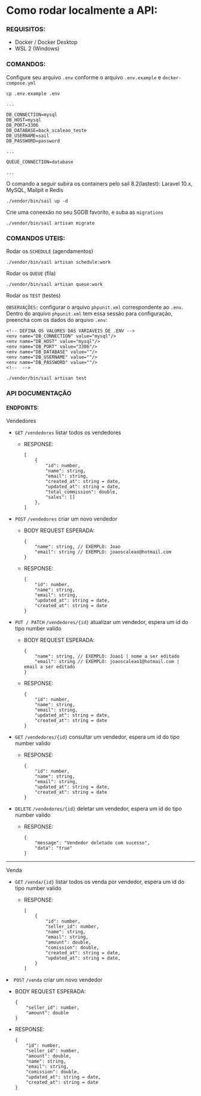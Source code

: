 <h1>Como rodar localmente a API: </h1>
<h3>REQUISITOS:</h3>
<ul>
<li>Docker / Docker Desktop</li>
<li>WSL 2 (Windows) </li>
</ul>
<h3>COMANDOS:</h3>
<p>Configure seu arquivo <code>.env</code> conforme o arquivo <code>.env.example</code> e <code>docker-compose.yml</code></p>

```
cp .env.example .env
```

```
...

DB_CONNECTION=mysql
DB_HOST=mysql
DB_PORT=3306
DB_DATABASE=back_scaleao_teste
DB_USERNAME=sail
DB_PASSWORD=password

...

QUEUE_CONNECTION=database

...
```

<p>O comando a seguir subira os containers pelo sail 8.2(lastest): Laravel 10.x, MySQL, Mailpit e Redis</p>

```
./vendor/bin/sail up -d
```

<p>Crie uma coneexão no seu SGDB favorito, e suba as <code>migrations</code></p>

```
./vendor/bin/sail artisan migrate
```

<h3>COMANDOS UTEIS:</h3>

<p>Rodar os <code>SCHEDULE</code> (agendamentos)</p>

```
./vendor/bin/sail artisan schedule:work
```

<p>Rodar os <code>QUEUE</code> (fila)</p>

```
./vendor/bin/sail artisan queue:work
```

<p>Rodar os <code>TEST</code> (testes)</p>
<p><code>OBSERVAÇÕES:</code> configurar o arquivo <code>phpunit.xml</code> correspondente ao <code>.env</code>. Dentro do arquivo <code>phpunit.xml</code> tem essa sessão para configuração, preencha com os dados do arquivo <code>.env</code>:<p>

```
<!-- DEFINA OS VALORES DAS VARIAVEIS DE .ENV -->
<env name="DB_CONNECTION" value="mysql"/> 
<env name="DB_HOST" value="mysql"/> 
<env name="DB_PORT" value="3306"/> 
<env name="DB_DATABASE" value=""/>
<env name="DB_USERNAME" value=""/>
<env name="DB_PASSWORD" value=""/> 
<!--  -->
```

```
./vendor/bin/sail artisan test
```

<h3>API DOCUMENTAÇÃO</h3>
<h4>ENDPOINTS:</h4>
<p>Vendedores</p>
<ul>
<li><code>GET</code> <code>/vendedores</code> listar todos os vendedores</li>
<ul>
<li>
RESPONSE:

```
[
    {
		"id": number,
		"name": string,
		"email": string,
		"created_at": string = date,
		"updated_at": string = date,
		"total_commission": double,
		"sales": []
    },
]
```

</li>
</ul>
<li><code>POST</code> <code>/vendedores</code> criar um novo vendedor</li>
<ul>
<li>
BODY REQUEST ESPERADA:

```
{
    "name": string, // EXEMPLO: Joao
    "email": string // EXEMPLO: joaoscaleao@hotmail.com
}
```

</li>
<li>
RESPONSE:

```
{
    "id": number,
    "name": string,
    "email": string,
    "updated_at": string = date,
    "created_at": string = date
}
```

</li>
</ul>
<li><code>PUT / PATCH</code> <code>/vendedores/{id}</code> atualizar um vendedor, espera um id do tipo number valido</li>
<ul>
<li>
BODY REQUEST ESPERADA:

```
{
    "name": string, // EXEMPLO: Joao1 | nome a ser editado
    "email": string // EXEMPLO: joaoscaleao1@hotmail.com | email a ser editado
}
```

</li>
<li>
RESPONSE:

```
{
    "id": number,
    "name": string,
    "email": string,
    "updated_at": string = date,
    "created_at": string = date
}
```

</li>
</ul>
<li><code>GET</code> <code>/vendedores/{id}</code> consultar um vendedor, espera um id do tipo number valido</li>
<ul>
<li>
RESPONSE:

```
{
    "id": number,
    "name": string,
    "email": string,
    "updated_at": string = date,
    "created_at": string = date
}
```

</li>
</ul>
<li><code>DELETE</code> <code>/vendedores/{id}</code> deletar um vendedor, espera um id do tipo number valido</li>
<ul>
<li>
RESPONSE:

```
{
    "message": "Vendedor deletado com sucesso",
    "data": "true"
}
```

</li>
</ul>
</ul>
<hr>
<p>Venda</p>
<ul>
<li><code>GET</code> <code>/venda/{id}</code> listar todos os venda por vendedor, espera um id do tipo number valido</li>
<ul>
<li>
RESPONSE:

```
[
    {
        "id": number,
        "seller_id": number,
        "name": string,
        "email": string,
        "amount": double,
        "comission": double,
        "created_at": string = date,
        "updated_at": string = date,
    }
]
```

</li>
</ul>
</ul>
<li><code>POST</code> <code>/venda</code> criar um novo vendedor</li>
<ul>
<li>
BODY REQUEST ESPERADA:

```
{
    "seller_id": number,
    "amount": double
}
```

</li>
<li>
RESPONSE:

```
{
    "id": number,
    "seller_id": number,
    "amount": double,
    "name": string,
    "email": string,
    "comission": double,
    "updated_at": string = date,
    "created_at": string = date
}
```

</li>
</ul>
</ul>